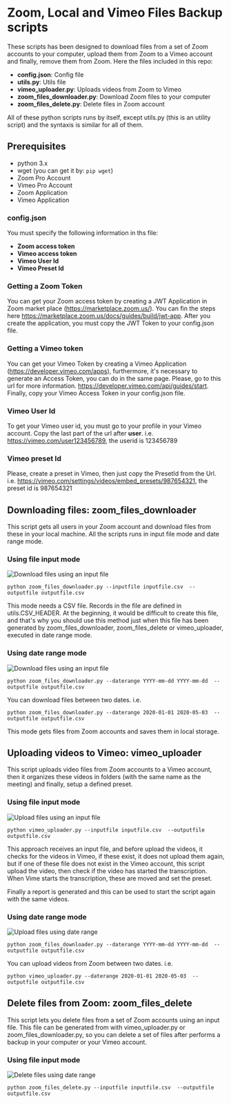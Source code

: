 # Zoom, Local and Vimeo Files Backup scripts

These scripts has been designed to download files from a set of Zoom accounts to your computer, upload them from Zoom to a Vimeo account and finally, remove them from Zoom. Here the files included in this repo:
* **config.json**: Config file
* **utils.py**: Utils file
* **vimeo_uploader.py**: Uploads videos from Zoom to Vimeo
* **zoom_files_downloader.py**: Download Zoom files to your computer
* **zoom_files_delete.py**: Delete files in Zoom account

All of these python scripts runs by itself, except utils.py (this is an utility script) and the syntaxis is similar for all of them.

## Prerequisites
* python 3.x
* wget (you can get it by: `pip wget`)
* Zoom Pro Account
* Vimeo Pro Account
* Zoom Application
* Vimeo Application

### config.json
You must specify the following information in ths file:
* **Zoom access token**
* **Vimeo access token**
* **Vimeo User Id**
* **Vimeo Preset Id**

### Getting a Zoom Token
You can get your Zoom access token by creating a JWT Application in Zoom market place (https://marketplace.zoom.us/). You can fin the steps here https://marketplace.zoom.us/docs/guides/build/jwt-app. After you create the application, you must copy the JWT Token to your config.json file.

### Getting a Vimeo token
You can get your Vimeo Token by creating a Vimeo Application  (https://developer.vimeo.com/apps), furthermore, it's necessary to generate an Access Token, you can do in the same page. Please, go to this url for more information. https://developer.vimeo.com/api/guides/start. Finally, copy your Vimeo Access Token in your config.json file.

### Vimeo User Id
To get your Vimeo user id, you must go to your profile in your Vimeo account. Copy the last part of the url after **user**. i.e. https://vimeo.com/user123456789, the userid is 123456789

### Vimeo preset Id
Please, create a preset in Vimeo, then just copy the PresetId from the Url. i.e. https://vimeo.com/settings/videos/embed_presets/987654321, the preset id is 987654321

## Downloading files: zoom_files_downloader
This script gets all users in your Zoom account and download files from these in your local machine.
All the scripts runs in input file mode and date range mode.

### Using file input mode
![Download files using an input file](diagrams/download_files.jpg?raw=true "Download files using an input file")

`python zoom_files_downloader.py --inputfile inputfile.csv  --outputfile outputfile.csv`

This mode needs a CSV file. Records in the file are defined in utils.CSV_HEADER. At the beginning, it would be difficult to create this file, and that's why you should use this method just when this file has been generated by zoom_files_downloader, zoom_files_delete or vimeo_uploader, executed in date range mode.

### Using date range mode
![Download files using an input file](diagrams/download_zoom.jpg?raw=true "Download files using an input file")

`python zoom_files_downloader.py --daterange YYYY-mm-dd YYYY-mm-dd  --outputfile outputfile.csv`

You can download files between two dates. i.e.

`python zoom_files_downloader.py --daterange 2020-01-01 2020-05-03  --outputfile outputfile.csv`

This mode gets files from Zoom accounts and saves them in local storage.

## Uploading videos to Vimeo: vimeo_uploader
This script uploads video files from Zoom accounts to a Vimeo account, then it organizes these videos in folders (with the same name as the meeting)  and finally, setup a defined preset.

### Using file input mode
![Upload files using an input file](diagrams/upload_files.jpg?raw=true "Upload videos using an input file")

`python vimeo_uploader.py --inputfile inputfile.csv  --outputfile outputfile.csv`

This approach receives an input file, and before upload the videos, it checks for the videos in Vimeo, if these exist, it does not upload them again, but if one of these file does not exist in the Vimeo account, this script upload the video, then check if the video has started the transcription. When Vime starts the transcription, these are moved and set the preset.

Finally a report is generated and this can be used to start the script again with the same videos.

### Using date range mode
![Upload files using date range](diagrams/upload_zoom.jpg?raw=true "Upload videos using an input file")

`python zoom_files_downloader.py --daterange YYYY-mm-dd YYYY-mm-dd  --outputfile outputfile.csv`

You can upload videos from Zoom between two dates. i.e.

`python vimeo_uploader.py --daterange 2020-01-01 2020-05-03  --outputfile outputfile.csv`

## Delete files from Zoom: zoom_files_delete
This script lets you delete files from a set of Zoom accounts using an input file. This file can be generated from with vimeo_uploader.py or zoom_files_downloader.py, so you can delete a set of files after performs a backup in your computer or your Vimeo account.

### Using file input mode
![Delete files using date range](diagrams/delete_files.jpg?raw=true "Delete videos using an input file")

`python zoom_files_delete.py --inputfile inputfile.csv  --outputfile outputfile.csv`
